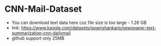 # CNN-Mail-Dataset

- You can download text data here coz file size is too large - 1.26 GB 
- link: https://www.kaggle.com/datasets/gowrishankarp/newspaper-text-summarization-cnn-dailymail
- github support only 25MB
